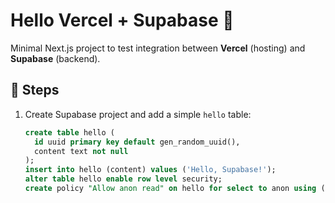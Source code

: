 # Hello Vercel + Supabase 👋

Minimal Next.js project to test integration between **Vercel** (hosting) and **Supabase** (backend).

## 🚀 Steps
1. Create Supabase project and add a simple `hello` table:
   ```sql
   create table hello (
     id uuid primary key default gen_random_uuid(),
     content text not null
   );
   insert into hello (content) values ('Hello, Supabase!');
   alter table hello enable row level security;
   create policy "Allow anon read" on hello for select to anon using (true);
